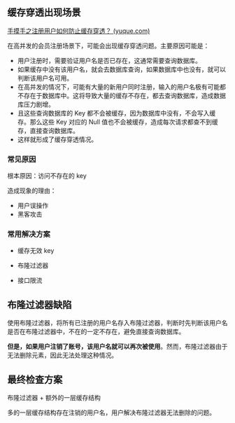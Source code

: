 ## 缓存穿透出现场景

[手摸手之注册用户如何防止缓存穿透？ (yuque.com)](https://www.yuque.com/magestack/12306/go6vg8whk9g1lyhp)

在高并发的会员注册场景下，可能会出现缓存穿透问题。主要原因可能是：

- 用户注册时，需要验证用户名是否已存在，这通常需要查询数据库。
- 如果缓存中没有该用户名，就会去数据库查询，如果数据库中也没有，就可以判断该用户名可用。
- 在高并发的情况下，可能有大量的新用户同时注册，输入的用户名极有可能都不存在于数据库中。这将导致大量的缓存不存在，都去查询数据库，造成数据库压力剧增。
- 且这些查询数据库的 Key 都不会被缓存，因为数据库中没有，不会写入缓存。那么这些 Key 对应的 Null 值也不会被缓存，造成每次请求都查不到缓存，直接查询数据库。
- 这样就形成了缓存穿透情况。



### 常见原因

根本原因：访问不存在的 key

造成现象的理由：

- 用户误操作
- 黑客攻击



### 常用解决方案

- 缓存无效 key

- 布隆过滤器
- 接口限流



## 布隆过滤器缺陷

使用布隆过滤器，将所有已注册的用户名存入布隆过滤器，判断时先判断该用户名是否在布隆过滤器中，不在的一定不存在，避免直接查询数据库。

**但是，如果用户注销了账号，该用户名就可以再次被使用**。然而，布隆过滤器由于无法删除元素，因此无法处理这种情况。



## 最终检查方案



布隆过滤器 + 额外的一层缓存结构



多的一层缓存结构存在注销的用户名，用户解决布隆过滤器无法删除的问题。